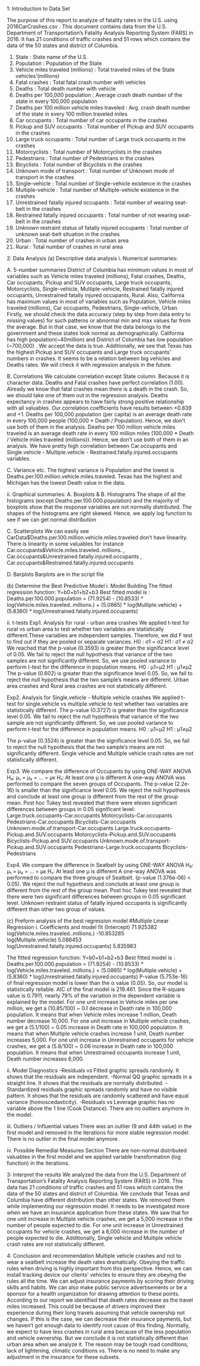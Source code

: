 1: Introduction to Data Set

The purpose of this report to analyze of fatality rates in the U.S. using 2016CarCrashes.csv . This document contains data from the U.S. Department of Transportation’s Fatality Analysis Reporting System (FARS) in 2016. It has 21 conditions of traffic crashes and 51 rows which contains the data of the 50 states and district of Columbia.

1. State : State name of the U.S.
2. Population : Population of the State
3. Vehicle miles traveled (millions) : Total traveled miles of the State vehicles’(millions)
4. Fatal crashes : Total fatal crash number with vehicles
5. Deaths : Total death number with vehicle
6. Deaths per 100,000 population : Average crash death number of the state in every 100,000 population
7. Deaths per 100 million vehicle miles traveled : Avg. crash death number of the state in every 100 million traveled miles
8. Car occupants : Total number of car occupants in the crashes
9. Pickup and SUV occupants : Total number of Pickup and SUV occupants in the crashes
10. Large truck occupants : Total number of Large truck occupants in the crashes
11. Motorcyclists : Total number of Motorcyclists in the crashes
12. Pedestrians : Total number of Pedestrians in the crashes
13. Bicyclists : Total number of Bicyclists in the crashes
14. Unknown mode of transport : Total number of Unknown mode of transport in the crashes
15. Single-vehicle : Total number of Single-vehicle existence in the crashes
16. Multiple-vehicle : Total number of Multiple-vehicle existence in the crashes
17. Unrestrained fatally injured occupants : Total number of wearing seat-belt in the crashes
18. Restrained fatally injured occupants : Total number of not wearing seat-belt in the crashes
19. Unknown restraint status of fatally injured occupants : Total number of unknown seat-belt situation in the crashes
20. Urban : Total number of crashes in urban area
21. Rural : Total number of crashes in rural area
 
2: Data Analysis
(a) Descriptive data analysis
i. Numerical summaries:

A. 5-number summaries
District of Columbia has minimum values in most of variables such as Vehicle miles traveled (millions), Fatal crashes, Deaths, Car occupants, Pickup and SUV occupants, Large truck occupants, Motorcyclists, Single-vehicle, Multiple-vehicle, Restrained fatally injured occupants, Unrestrained fatally injured occupants, Rural.
Also, California has maximum values in most of variables such as Population, Vehicle miles traveled (millions), Car occupants, Pedestrians, Single-vehicle, Urban.
Firstly, we should check the data accuracy (step by step from data entry to missing values) for such patterns or abnormal min and max values far from the average. But in that case, we know that the data belongs to the government and these states look normal as demographically. California has high population(~40million) and District of Columbia has low population (~700,000) . We accept the data is true.
Additionally, we see that Texas has the highest Pickup and SUV occupants and Large truck occupants’ numbers in crashes. It seems to be a relation between big vehicles and Deaths rates. We will check it with regression analysis in the future.

B. Correlations
We calculate correlation except State column. Because it is character data.
Deaths and Fatal crashes have perfect correlation (1.00). Already we know that fatal crashes mean there is a death in the crash. So, we should take one of them out in the regression analysis. 
Deaths expectancy in crashes appears to have fairly strong positive relationship with all valuables. Our correlation coefficients have results between +0.839 and +1.
Deaths per 100,000 population (per capita) is an average death rate in every 100,000 people (100,000 * Death / Population). Hence, we don’t use both of them in the analysis. 
Deaths per 100 million vehicle miles traveled is an average death rate in every 100 million miles (100,000 * Death / Vehicle miles traveled (millions)). Hence, we don’t use both of them in an analysis. 
We have pretty high correlation between Car.occupants and Single.vehicle - Multiple.vehicle - Restrained.fatally.injured.occupants variables. 

C. Variance etc.
The highest variance is Population and the lowest is Deaths.per.100.million.vehicle.miles.traveled.
Texas has the highest and Michigan has the lowest Death value in the data.

ii. Graphical summaries:
A. Boxplots & B. Histograms
The shape of all the histograms (except Deaths.per.100.000.population) and the majority of boxplots show that the response variables are not normally distributed. The shapes of the histograms are right skewed. Hence, we apply log function to see if we can get normal distribution

C. Scatterplots
We can easily see CarData$Deaths.per.100.million.vehicle.miles.traveled don’t have linearity. There is linearity in some valuables for instance Car.occupants&Vehicle.miles.traveled..millions. , Car.occupants&Unrestrained.fatally.injured.occupants , Car.occupants&Restrained.fatally.injured.occupants

D. Barplots
Barplots are in the script file

(b) Determine the Best Predictive Model
i. Model Building
The fitted regression function: Y=b0+b1+b2+b3
Best fitted model is : 
Deaths.per.100.000.population = (71.9254) - (10.8533) * log(Vehicle.miles.traveled..millions.) + (5.0865) * log(Multiple.vehicle) + (5.8360) * log(Unrestrained.fatally.injured.occupants)

ii. t-tests
Exp1.  Analysis for rural - urban area crashes
We applied t-test for rural vs urban area to test whether two variables are statistically different.These variables are independent samples. Therefore, we did F test to find out if they are pooled or separate variances. 
H0 : σ1 = σ2
H1 : σ1 ≠ σ2
We reached that the p-value (0.3593) is greater than the significance level of 0.05. We fail to reject the null hypothesis that variance of the two samples are not significantly different. So, we use pooled variance to perform t-test for the difference in population means.
H0 : μ1=μ2
H1 : μ1≠μ2
The p-value (0.602) is greater than the significance level 0.05. So, we fail to reject the null hypothesis that the two sample’s means are different. Urban area crashes and Rural area crashes are not statistically different.

Exp2.  Analysis for Single.vehicle - Multiple.vehicle crashes
We applied t-test for single.vehicle vs multiple.vehicle to test whether two variables are statistically different.
The p-value (0.3727) is greater than the significance level 0.05. We fail to reject the null hypothesis that variance of the two sample are not significantly different. So, we use pooled variance to perform t-test for the difference in population means.
H0 : μ1=μ2
H1 : μ1≠μ2

The p-value (0.3524) is greater than the significance level 0.05. So, we fail to reject the null hypothesis that the two sample’s means are not significantly different. Single vehicle and Multiple vehicle crash rates are not statistically different.

Exp3.  We compare the difference of Occupants by using ONE-WAY ANOVA
H₀: μ₁ = μ₂ = … = μκ
H₁: At least one μ is different
A one-way ANOVA was performed to compare the seven groups of Occupants. The p-value (2.2e-16) is smaller than the significance level 0.05. We reject the null hypothesis and conclude at least one group is different from the rest of the group mean. Post hoc Tukey test revealed that there were eleven significant differences between groups in 0.05 significant level:
Large.truck.occupants-Car.occupants
Motorcyclists-Car.occupants
Pedestrians-Car.occupants
Bicyclists-Car.occupants
Unknown.mode.of.transport-Car.occupants
Large.truck.occupants-Pickup.and.SUV.occupants
Motorcyclists-Pickup.and.SUV.occupants
Bicyclists-Pickup.and.SUV.occupants
Unknown.mode.of.transport-Pickup.and.SUV.occupants
Pedestrians-Large.truck.occupants
Bicyclists-Pedestrians

Exp4.  We compare the difference in Seatbelt by using ONE-WAY ANOVA
H₀: μ₁ = μ₂ = … = μκ
H₁: At least one μ is different
A one-way ANOVA was performed to compare the three groups of Seatbelt. (p-value (1.376e-06) < 0.05). We reject the null hypothesis and conclude at least one group is different from the rest of the group mean.
Post hoc Tukey test revealed that there were two significant differences between groups in 0.05 significant level. Unknown restraint status of fatally injured occupants is significantly different than other two group of values.

(c) Preform analysis of the best regression model
#Multiple Linear Regression
i. Coefficients and model fit 
(Intercept)                                        71.925382
log(Vehicle.miles.traveled..millions.)                  -10.853285                   
log(Multiple.vehicle)                                5.086453                                          
log(Unrestrained.fatally.injured.occupants)               5.835983 

The fitted regression function: Y=b0+b1+b2+b3
Best fitted model is : 
Deaths.per.100.000.population = (71.9254) - (10.8533) * log(Vehicle.miles.traveled..millions.) + (5.0865) * log(Multiple.vehicle) + (5.8360) * log(Unrestrained.fatally.injured.occupants)
P-value (5.753e-16) of final regression model is lower than the α value (0.05). So, our model is statistically reliable.
AIC of the final model is 219.461. Since the R-square value is 0.7911, nearly 79% of the variation in the dependent variable is explained by the model.
For one unit increase in Vehicle miles per one million, we get a (10.85/100) ~ 0.1 decrease in Death rate in 100,000 population. It means that when Vehicle miles increase 1 million, Death number decrease 10,000. 
For one unit increase in Multiple vehicle crashes, we get a (5.1/100) ~ 0.05 increase in Death rate in 100,000 population. It means that when Multiple vehicle crashes increase 1 unit, Death number increases 5,000. 
For one unit increase in Unrestrained occupants for vehicle crashes, we get a (5.8/100) ~ 0.06 increase in Death rate in 100,000 population. It means that when Unrestrained occupants increase 1 unit, Death number increases 6,000.




ii. Model Diagnostics
-Residuals vs Fitted graphic spreads randomly. It shows that the residuals are independent.
-Normal QQ graphic spreads in a straight line. It shows that the residuals are normally distributed.
-Standardized residuals graphic spreads randomly and have no visible pattern. It shows that the residuals are randomly scattered and have equal variance (homoscedasticity).
-Residuals vs Leverage graphic has no variable above the 1 line (Cook Distance). There are no outliers anymore in the model.

iii. Outliers / Influential values
There was an outlier (9 and 44th value) in the first model and removed in the iterations for more stable regression model. There is no outlier in the final.model anymore .

iv. Possible Remedial Measures Section
There are non-normal distributed valuables in the first model and we applied variable transformation (log function) in the iterations.

3: Interpret the results
We analyzed the data from the U.S. Department of Transportation’s Fatality Analysis Reporting System (FARS) in 2016. This data has 21 conditions of traffic crashes and 51 rows which contains the data of the 50 states and district of Columbia.
We conclude that Texas and Columbia have different distribution than other states. We removed them while implementing our regression model. It needs to be investigated more when we have an insurance application from these states.
We saw that for one unit increase in Multiple vehicle crashes, we get a 5,000 increase in the number of people expected to die. For one unit increase in Unrestrained occupants for vehicle crashes, we get a 6,000 increase in the number of people expected to die. Additionally, Single vehicle and Multiple vehicle crash rates are not statistically different.

4: Conclusion and recommendation
Multiple vehicle crashes and not to wear a seatbelt increase the death rates dramatically. Obeying the traffic rules when driving is highly important from this perspective. Hence, we can install tracking device our clients’ vehicles to ensure they are obeying the rules all the time. We can adjust insurance payments by scoring their driving skills and habits. We can also make public service advertisements or be a sponsor for a health organization for drawing attention to these points. 
According to our report we identified that death rates decrease as the travel miles increased. This could be because of drivers improved their experience during their long travels assuming that vehicle ownership not changes. If this is the case, we can decrease their insurance payments, but we haven’t got enough data to identify root cause of this finding. 
Normally, we expect to have less crashes in rural area because of the less population and vehicle ownership. But we conclude it is not statistically different than urban area when we analyze it. The reason may be tough road conditions, lack of lightening, climatic conditions vs. There is no need to make any adjustment in the insurance for these subsets.
